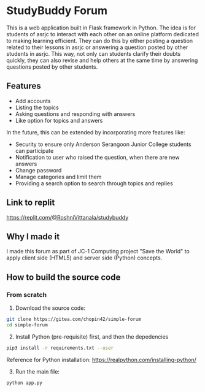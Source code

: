 # StudyBuddy Forum 

This is a web application built in Flask framework in Python.
The idea is for students of asrjc to interact with each other on an online platform dedicated to making learning efficient. They can do this by either posting a question related to their lessons in asrjc or answering a question posted by other students in asrjc. This way, not only can students clarify their doubts quickly, they can also revise and help others at the same time by answering questions posted by other students.

## Features

* Add accounts
* Listing the topics
* Asking questions and responding with answers
* Like option for topics and answers


In the future, this can be extended by incorporating more features like:

* Security to ensure only Anderson Serangoon Junior College students can participate
* Notification to user who raised the question, when there are new answers
* Change password 
* Manage categories and limit them
* Providing a search option to search through topics and replies

## Link to replit
https://replit.com/@RoshniVittanala/studybuddy

## Why I made it

I made this forum as part of JC-1 Computing project "Save the World" to apply client side (HTML5) and server side (Python) concepts.

## How to build the source code

### From scratch

1. Download the source code:

```bash
git clone https://gitea.com/chopin42/simple-forum
cd simple-forum
```

2. Install Python (pre-requisite) first, and then the depedencies

```bash
pip3 install -r requirements.txt --user
```
Reference for Python installation: https://realpython.com/installing-python/ 

3. Run the main file:

```bash
python app.py
```

